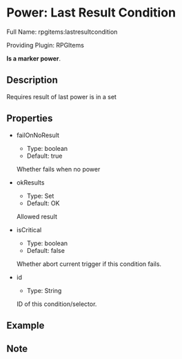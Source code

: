 # Power: Last Result Condition

Full Name: rpgitems:lastresultcondition

Providing Plugin: RPGItems

**Is a marker power**.

<!-- beginCustomHeader -->
<!-- endCustomHeader -->

## Description

Requires result of last power is in a set
<!-- beginCustomDescription -->
<!-- endCustomDescription -->

## Properties

* failOnNoResult

  * Type: boolean
  * Default: true

  Whether fails when no power

* okResults

  * Type: Set<TriggerResult>
  * Default: OK

  Allowed result

* isCritical

  * Type: boolean
  * Default: false

  Whether abort current trigger if this condition fails.

* id

  * Type: String

  ID of this condition/selector.


<!-- beginCustomProperties -->
<!-- endCustomProperties -->

## Example

<!-- beginCustomExample -->
<!-- endCustomExample -->

## Note

<!-- beginCustomNote -->
<!-- endCustomNote -->